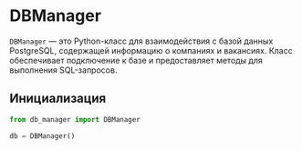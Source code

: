 # DBManager

`DBManager` — это Python-класс для взаимодействия с базой данных PostgreSQL, содержащей информацию о компаниях и вакансиях. Класс обеспечивает подключение к базе и предоставляет методы для выполнения SQL-запросов.

## Инициализация

```python
from db_manager import DBManager

db = DBManager()
